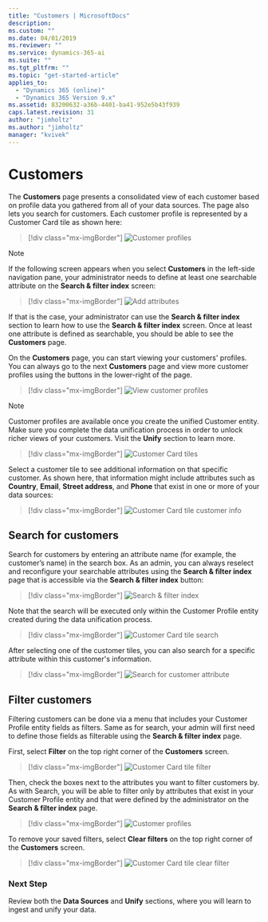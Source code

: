 ```yaml
---
title: "Customers | MicrosoftDocs"
description: 
ms.custom: ""
ms.date: 04/01/2019
ms.reviewer: ""
ms.service: dynamics-365-ai
ms.suite: ""
ms.tgt_pltfrm: ""
ms.topic: "get-started-article"
applies_to: 
  - "Dynamics 365 (online)"
  - "Dynamics 365 Version 9.x"
ms.assetid: 83200632-a36b-4401-ba41-952e5b43f939
caps.latest.revision: 31
author: "jimholtz"
ms.author: "jimholtz"
manager: "kvivek"
---
```

# Customers

The **Customers** page presents a consolidated view of each customer based on profile data you gathered from all of your data sources. The page also lets you search for customers. Each customer profile is represented by a Customer Card tile as shown here:

> [!div class="mx-imgBorder"] 
> ![Customer profiles](media/profiles-customers.png "Customer profiles")

> [!NOTE]
> If the following screen appears when you select **Customers** in the left-side navigation pane, your administrator needs to define at least one searchable attribute on the **Search & filter index** screen:

> [!div class="mx-imgBorder"] 
> ![Add attributes](media/add-attributes3.png "Add attributes")

If that is the case, your administrator can use the **Search & filter index** section to learn how to use the **Search & filter index** screen. Once at least one attribute is defined as searchable, you should be able to see the **Customers** page. 

On the **Customers** page, you can start viewing your customers' profiles. You can always go to the next **Customers** page and view more customer profiles using the buttons in the lower-right of the page.

> [!div class="mx-imgBorder"] 
> ![View customer profiles](media/profiles-customers2.png "View customer profiles")


> [!NOTE]
> Customer profiles are available once you create the unified Customer entity. Make sure you complete the data unification process in order to unlock richer views of your customers. Visit the **Unify** section to learn more. 

> [!div class="mx-imgBorder"] 
> ![Customer Card tiles](media/customer-card-tile.png "Customer Card tiles")

Select a customer tile to see additional information on that specific customer. As shown here, that information might include attributes such as **Country**, **Email**, **Street address**, and **Phone** that exist in one or more of your data sources:

> [!div class="mx-imgBorder"] 
> ![Customer Card tile customer info](media/customer-card-tile-customer-info.png "Customer Card tile customer info")

## Search for customers

Search for customers by entering an attribute name (for example, the customer’s name) in the search box. As an admin, you can always reselect and reconfigure your searchable attributes using the **Search & filter index** page that is accessible via the **Search & filter index** button:

> [!div class="mx-imgBorder"] 
> ![Search & filter index](media/search-filter-index.png "Search & filter index")

Note that the search will be executed only within the Customer Profile entity created during the data unification process.

> [!div class="mx-imgBorder"] 
> ![Customer Card tile search](media/customer-card-tile-search.png "Customer Card tile search")

After selecting one of the customer tiles, you can also search for a specific attribute within this customer's information.

> [!div class="mx-imgBorder"] 
> ![Search for customer attribute](media/customer-card-tile-search2.png "Search for customer attribute")

## Filter customers

Filtering customers can be done via a menu that includes your Customer Profile entity fields as filters. Same as for search, your admin will first need to define those fields as filterable using the **Search & filter index** page. 

First, select **Filter** on the top right corner of the **Customers** screen.

> [!div class="mx-imgBorder"] 
> ![Customer Card tile filter](media/customer-card-tile-filter.png "Customer Card tile filter")

Then, check the boxes next to the attributes you want to filter customers by. As with Search, you will be able to filter only by attributes that exist in your Customer Profile entity and that were defined by the administrator on the **Search & filter index** page.

> [!div class="mx-imgBorder"] 
> ![Customer profiles](media/profiles-customers3.png "Customer profiles")

To remove your saved filters, select **Clear filters** on the top right corner of the **Customers** screen.

> [!div class="mx-imgBorder"] 
> ![Customer Card tile clear filter](media/customer-card-tile-clear-filter.png "Customer Card tile clear filter")

### Next Step
Review both the **Data Sources** and **Unify** sections, where you will learn to ingest and unify your data.
